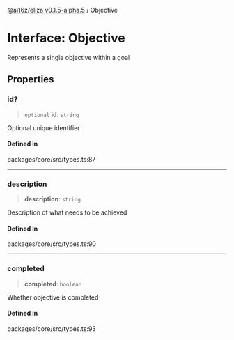 [@ai16z/eliza v0.1.5-alpha.5](../index.md) / Objective

# Interface: Objective

Represents a single objective within a goal

## Properties

### id?

> `optional` **id**: `string`

Optional unique identifier

#### Defined in

packages/core/src/types.ts:87

***

### description

> **description**: `string`

Description of what needs to be achieved

#### Defined in

packages/core/src/types.ts:90

***

### completed

> **completed**: `boolean`

Whether objective is completed

#### Defined in

packages/core/src/types.ts:93
